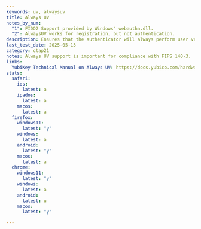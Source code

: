 ```yaml
---
keywords: uv, alwaysuv
title: Always UV
notes_by_num:
  "1": FIDO2 Support provided by Windows' webauthn.dll.
  "2": AlwaysUV works for registration, but not authentication.
description: Ensures that the authenticator will always perform user verification when creating or using a credential, even if it is not requested by the relying party.  If this is not supported, the platform may not know it needs to prompt for a PIN, which will cause WebAuthn as a second factor flows to fail if it's enabled.
last_test_date: 2025-05-13
category: ctap21
notes: Always UV support is important for compliance with FIPS 140-3.
links:
  YubiKey Technical Manual on Always UV: https://docs.yubico.com/hardware/yubikey/yk-tech-manual/5.7-firmware-specifics.html#always-uv
stats:
  safari:
    ios:
      latest: a
    ipados:
      latest: a
    macos:
      latest: a
  firefox:
    windows11:
      latest: "y"
    windows:
      latest: a
    android:
      latest: "y"
    macos:
      latest: a
  chrome:
    windows11:
      latest: "y"
    windows:
      latest: a
    android:
      latest: u
    macos:
      latest: "y"

---
```

